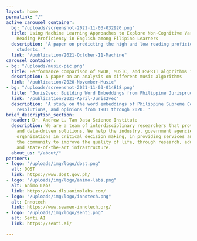 ```yaml
---
layout: home
permalink: "/"
active_carousel_container:
  bg: "/uploads/screenshot-2021-11-03-032920.png"
  title: Using Machine Learning Approaches to Explore Non-Cognitive Variables Influencing
    Reading Proficiency in English among Filipino Learners
  description: 'A paper on predicting the high and low reading proficiency of Filipino
    students. '
  link: "/publication/2021-October-11-Machine"
carousel_container:
- bg: "/uploads/music-pic.png"
  title: Performance comparison of MVDR, MUSIC, and ESPRIT algorithms in signal classification
  description: A paper on an analysis on different music algorithms
  link: "/publication/2020-November-Music"
- bg: "/uploads/screenshot-2021-11-03-014818.png"
  title: 'Juris2vec: Building Word Embeddings from Philippine Jurisprudence'
  link: "/publication/2021-April-Juris2vec"
  description: 'A study on the word embeddings of Philippine Supreme Court decisions,
    resolutions, and opinions from 1901 through 2020. '
brief_description_section:
  header: Dr. Andrew L. Tan Data Science Institute
  description: We are a team of interdisciplinary researchers that provides data curation
    and data-driven solutions. We help the industry, government agencies and non-government
    organizations in critical decision making, in providing services and in inspiring
    the community to improve the quality of life, through research, educational programs
    and state-of-the-art infrastructure.
  about_us: "/about/"
partners:
- logo: "/uploads/img/logo/dost.png"
  alt: DOST
  link: https://www.dost.gov.ph/
- logo: "/uploads/img/logo/animo-labs.png"
  alt: Animo Labs
  link: https://www.dlsuanimolabs.com/
- logo: "/uploads/img/logo/innotech.png"
  alt: Innotech
  link: https://www.seameo-innotech.org/
- logo: "/uploads/img/logo/senti.png"
  alt: Senti AI
  link: https://senti.ai/

---
```

